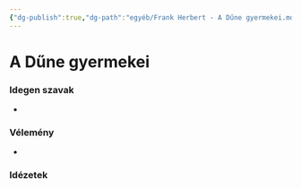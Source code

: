 ```yaml
---
{"dg-publish":true,"dg-path":"egyéb/Frank Herbert - A Dűne gyermekei.md","permalink":"/egyeb/frank-herbert-a-dune-gyermekei/","title":"A Dűne gyermekei"}
---
```


# A Dűne gyermekei

### Idegen szavak

- 
### Vélemény

- 
### Idézetek

> 
